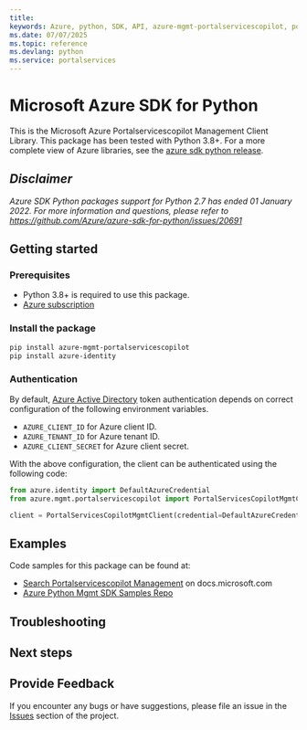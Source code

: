 ```yaml
---
title: 
keywords: Azure, python, SDK, API, azure-mgmt-portalservicescopilot, portalservices
ms.date: 07/07/2025
ms.topic: reference
ms.devlang: python
ms.service: portalservices
---
```

# Microsoft Azure SDK for Python

This is the Microsoft Azure Portalservicescopilot Management Client Library.
This package has been tested with Python 3.8+.
For a more complete view of Azure libraries, see the [azure sdk python release](https://aka.ms/azsdk/python/all).

## _Disclaimer_

_Azure SDK Python packages support for Python 2.7 has ended 01 January 2022. For more information and questions, please refer to https://github.com/Azure/azure-sdk-for-python/issues/20691_

## Getting started

### Prerequisites

- Python 3.8+ is required to use this package.
- [Azure subscription](https://azure.microsoft.com/free/)

### Install the package

```bash
pip install azure-mgmt-portalservicescopilot
pip install azure-identity
```

### Authentication

By default, [Azure Active Directory](https://aka.ms/awps/aad) token authentication depends on correct configuration of the following environment variables.

- `AZURE_CLIENT_ID` for Azure client ID.
- `AZURE_TENANT_ID` for Azure tenant ID.
- `AZURE_CLIENT_SECRET` for Azure client secret.

With the above configuration, the client can be authenticated using the following code:

```python
from azure.identity import DefaultAzureCredential
from azure.mgmt.portalservicescopilot import PortalServicesCopilotMgmtClient

client = PortalServicesCopilotMgmtClient(credential=DefaultAzureCredential())
```

## Examples

Code samples for this package can be found at:
- [Search Portalservicescopilot Management](/samples/browse/?languages=python&term=Getting%20started%20-%20Managing&terms=Getting%20started%20-%20Managing) on docs.microsoft.com
- [Azure Python Mgmt SDK Samples Repo](https://aka.ms/azsdk/python/mgmt/samples)


## Troubleshooting

## Next steps

## Provide Feedback

If you encounter any bugs or have suggestions, please file an issue in the
[Issues](https://github.com/Azure/azure-sdk-for-python/issues)
section of the project. 

